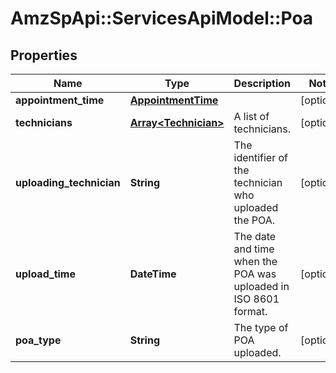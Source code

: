 # AmzSpApi::ServicesApiModel::Poa

## Properties
Name | Type | Description | Notes
------------ | ------------- | ------------- | -------------
**appointment_time** | [**AppointmentTime**](AppointmentTime.md) |  | [optional] 
**technicians** | [**Array&lt;Technician&gt;**](Technician.md) | A list of technicians. | [optional] 
**uploading_technician** | **String** | The identifier of the technician who uploaded the POA. | [optional] 
**upload_time** | **DateTime** | The date and time when the POA was uploaded in ISO 8601 format. | [optional] 
**poa_type** | **String** | The type of POA uploaded. | [optional] 

